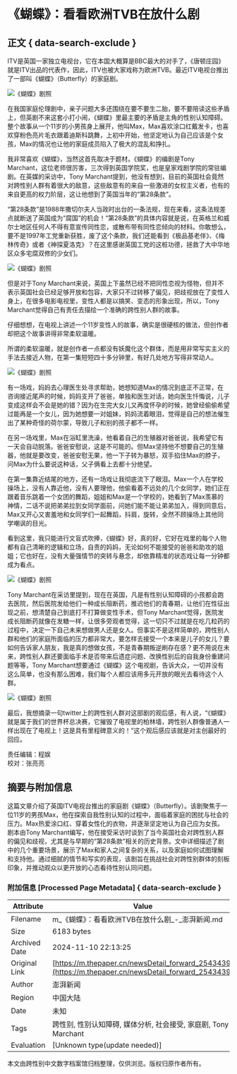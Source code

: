 # 《蝴蝶》：看看欧洲TVB在放什么剧

## 正文 { data-search-exclude }


ITV是英国一家独立电视台，它在本国大概算是BBC最大的对手了，《唐顿庄园》就是ITV出品的代表作，因此，ITV也被大家戏称为欧洲TVB。最近ITV电视台推出了一部叫《蝴蝶》（Butterfly）的家庭剧。

![《蝴蝶》剧照](http://image.thepaper.cn/www/image/11/439/681.jpg)

在我国家庭伦理剧中，亲子问题大多还围绕在要不要生二胎，要不要陪读这些矛盾上，但英剧不来这套小打小闹，《蝴蝶》里最主要的矛盾是主角的性别认知障碍。整个故事从一个11岁的小男孩身上展开，他叫Max，Max喜欢涂口红戴发卡，也喜欢穿粉色亮片毛衣跟着迪斯科跳舞，上初中开始，他坚定地认为自己应该是个女孩，Max的情况也让他的家庭成员陷入了极大的混乱和挣扎。

我非常喜欢《蝴蝶》，当然这首先取决于题材。《蝴蝶》的编剧是Tony Marchant，这位老师很厉害，三次得到英国学院奖，也是皇家戏剧学院的常驻编剧。在英媒的采访中，Tony Marchant提到，他没有想到，目前的英国社会竟然对跨性别人群有着很大的敌意，这些敌意有的来自一些激进的女权主义者，也有的来自更高的权力阶层，这让他想到了英国当年的“第28条款”。

“第28条款”是1988年撒切尔夫人当政时出台的一条法规，现在来看，这条法规差点就断送了英国成为“腐国”的机会！“第28条款”的具体内容就是说，在英格兰和威尔士地区任何人不得有意宣传同性恋，或散布带有同性恋倾向的材料。你敢想么，要不是1997年工党重新获胜，废了这个条款，我们还能看到《极品基老伴》、《梅林传奇》或者《神探夏洛克》？在这里感谢英国工党的这桩功德，拯救了大中华地区众多宅腐双修的少女们。

![《蝴蝶》剧照](http://image.thepaper.cn/www/image/11/439/671.jpg)

但是对于Tony Marchant来说，英国上下虽然已经不把同性恋视为怪物，但并不表示英国社会已经足够开放和包容，大家只不过转移了偏见，把歧视放在了变性人身上，在很多电影电视里，变性人都是以搞笑、变态的形象出现，所以，Tony Marchant觉得自己有责任去描绘一个准确的跨性别人群的故事。

仔细想想，在电视上讲述一个11岁变性人的故事，确实是很硬核的做法，但创作者却把这个故事讲得非常柔软温暖。

所谓的柔软温暖，就是创作者一点都没有妖魔化这个群体，而是用非常写实主义的手法去接近人物，在第一集短短四十多分钟里，有好几处地方写得非常动人。

![《蝴蝶》剧照](http://image.thepaper.cn/www/image/11/439/685.jpg)

有一场戏，妈妈去心理医生处寻求帮助，她想知道Max的情况到底正不正常，在咨询接近尾声的时候，妈妈支开了爸爸，单独和医生对话，她向医生忏悔说，儿子变成这样会不会是她的错？因为在生完大女儿又再度怀孕的时候，她曾经偷偷希望过能再是一个女儿，因为她想要一对姐妹，妈妈流着眼泪，觉得是自己的想法催生出了某种奇怪的荷尔蒙，导致儿子和别的孩子都不一样。

在另一场戏里，Max在浴缸里洗澡，他看着自己的生殖器对爸爸说，我希望它有一天会自动脱落。爸爸安慰说，这是不可能的。但Max坚持他不想要自己的生殖器，他就是要改变，爸爸安慰无果，他一下子转为暴怒，双手掐住Max的脖子，问Max为什么要说这种话，父子俩看上去都十分绝望。

在第一集靠近结尾的地方，还有一场戏让我彻底流下了眼泪。Max一个人在学校操场上，没有人靠近他，没有人要理他，他偷看着不远处的几个女同学，她们正在跟着音乐跳着一个女团的舞蹈，姐姐和Max是一个学校的，她看到了Max羡慕的神情，二话不说把弟弟拉到女同学面前，问她们能不能让弟弟加入，得到同意后，Max又开心又害羞地和女同学们一起舞蹈，抖肩，旋转，全然不顾操场上其他同学嘲讽的目光。

看到这里，我只能进行文盲式吹捧，《蝴蝶》好，真的好，它好在戏里的每个人物都有自己清晰的逻辑和立场，自责的妈妈，无论如何不能接受的爸爸和助攻的姐姐；它也好在，没有大量强情节的突转与悬念，却依靠精准的状态戏让每一分钟都成为看点。

![《蝴蝶》剧照](http://image.thepaper.cn/www/image/11/439/650.jpg)

Tony Marchant在采访里提到，现在在英国，凡是有性别认知障碍的小孩都会跑去医院，然后医院发给他们一种成长阻断药，推迟他们的青春期，让他们在性征出现之前，想清楚自己到底打不打算做变性手术，但Tony Marchant觉得，医院发成长阻断药就像在发糖一样，让很多旁观者觉得，这一切只不过就是在吃几粒药的过程中，决定一下自己未来想做男人还是女人。但事实不是这样简单的，跨性别人群和他们的家庭所面临的压力都非常大，要怎样去接受一个本来是儿子的女儿？要如何告诉家人朋友，我是真的想做女孩，不是青春期叛逆刷存在感？更不用说在未来，跨性别人群还要面临手术是否带来后遗症问题、改换性别后的自我身份重建问题等等，Tony Marchant想要通过《蝴蝶》这个电视剧，告诉大众，一切并没有这么简单，也没有那么困难，我们每个人都应该用多元开放的眼光去看待这个人群。

![《蝴蝶》剧照](http://image.thepaper.cn/www/image/11/439/687.jpg)

最后，我想摘录一句twitter上的跨性别人群对这部剧的观后感，有人说，“《蝴蝶》就是属于我们的世界杯总决赛，它摧毁了电视里的柏林墙，跨性别人群像普通人一样出现在了电视上！这是具有里程碑意义的！”这个观后感应该就是对主创最好的回应。

责任编辑：程娱  
校对：张亮亮

## 摘要与附加信息

<!-- tcd_abstract -->
这篇文章介绍了英国ITV电视台推出的家庭剧《蝴蝶》（Butterfly）。该剧聚焦于一位11岁的男孩Max，他在探索自我性别认知的过程中，面临着家庭的困扰与社会的压力。Max热爱涂口红、穿着女性化的衣物，并逐渐坚定地认为自己应为女孩。剧本由Tony Marchant编写，他在接受采访时谈到了当今英国社会对跨性别人群的偏见和歧视，尤其是与早期的“第28条款”相关的历史背景。文中详细描述了剧中的几个重要场景，展示了Max和家人之间复杂的关系，以及家庭如何试图理解和支持他。通过细腻的情节和写实的表现，该剧旨在挑战社会对跨性别群体的刻板印象，并推动观众以更开放的心态看待性别认同问题。
<!-- tcd_abstract_end -->

### 附加信息 [Processed Page Metadata] { data-search-exclude }

| Attribute       | Value                                  |
|-----------------|----------------------------------------|
| Filename        | m_《蝴蝶》：看看欧洲TVB在放什么剧_-_澎湃新闻.md                             |
| Size            | 6183 bytes                           |
| Archived Date   | 2024-11-10 22:13:25                             |
| Original Link   | [https://m.thepaper.cn/newsDetail_forward_2543439](https://m.thepaper.cn/newsDetail_forward_2543439)                       |
| Author          | 澎湃新闻                               |
| Region          | 中国大陆                               |
| Date            | 未知                                 |
| Tags            | 跨性别, 性别认知障碍, 媒体分析, 社会接受, 家庭剧, Tony Marchant                                 |
| Evaluation            | [Unknown type(update needed)]                                 |
<!-- tcd_table_end -->

本文由跨性别中文数字档案馆归档整理，仅供浏览。版权归原作者所有。
